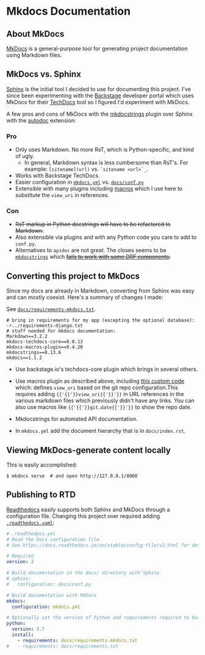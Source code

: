 # Mkdocs Documentation

## About MkDocs

[MkDocs](https://mkdocs.readthedocs.io) is a general-purpose tool for generating
project documentation using Markdown files. 

## MkDocs vs. Sphinx

[Sphinx](sphinx.md) is the initial tool I decided to use for documenting this project.
I've since been experimenting with the [Backstage](backstage.md) developer portal
which uses MkDocs for their [TechDocs](https://backstage.io/docs/features/techdocs/techdocs-overview)
tool so I figured I'd experiment with MkDocs.

A few pros and cons of MkDocs with the [mkdocstrings](https://pawamoy.github.io/mkdocstrings) plugin over Sphinx
with the [autodoc](https://www.sphinx-doc.org/en/master/usage/extensions/autodoc.html) extension:

### Pro

* Only uses Markdown. No more RsT, which is Python-specific, and kind of ugly.
  * In general, Markdown syntax is less cumbersome than RsT's.
    For example: `[sitename](url)` vs. `` `sitename <url>`_ ``.
* Works with Backstage TechDocs.
* Easier configuration in [`mkdocs.yml`]({{view_uri}}/mkdocs.yml)
  vs. [`docs/conf.py`]({{view_uri}}/docs/conf.py) 
* Extensible with many plugins including [macros](https://mkdocs-macros-plugin.readthedocs.io)
  which I use here to substitute the `view_uri` in references.

### Con

* ~~RsT markup in Python docstrings will have to be refactored to Markdown.~~
* Also extensible via plugins and with any Python code you care to add to `conf.py`.
* Alternatives to `apidoc` are not great. The closes seems to be 
  [`mkdocstrings`](https://pawamoy.github.io/mkdocstrings) which
  ~~[fails to work with some DRF components](https://github.com/pawamoy/mkdocstrings/issues/141).~~

## Converting this project to MkDocs

Since my docs are already in Markdown, converting from Sphinx was easy and can mostly coexist.
Here's a summary of changes I made:

See [`docs/requirements-mkdocs.txt`]({{view_uri}}/docs/requirements-mkdocs.txt).
```text
# bring in requirements for my app (excepting the optional database):
-r../requirements-django.txt
# stuff needed for mkdocs documentation:
Markdown==3.2.2
mkdocs-techdocs-core==0.0.13
mkdocs-macros-plugin==0.4.20
mkdocstrings==0.13.6
mkdocs==1.1.2
```

* Use backstage.io's techdocs-core plugin which brings in several others.

* Use macros plugin as described above, including
  [this custom code]({{view_uri}}/mkdocs_macros_main.py) which:
  defines `view_uri` based on the git repo configuration.This requires adding `{{'{{'}}view_uri{{'}}'}}`
  in URL references in the various markdown files which previously didn't have
  any links. You can also use macros like `{{'{{'}}git.date{{'}}'}}` to show the repo
  date.
 
* Mkdocstrings for automated API documentation.

* In `mkdocs.yml` add the document hierarchy that is in `docs/index.rst`.

## Viewing MkDocs-generate content locally

This is easily accomplished:

```
$ mkdocs serve  # and open http://127.0.0.1/8000
```

## Publishing to RTD

[Readthedocs](https://readthedocs.io) easily supports both Sphinx and MkDocs through
a configuration file. Changing this project over required adding
[`.readthedocs.yaml`]({{view_uri}}/.readthedocs.yaml):

```yaml
# .readthedocs.yml
# Read the Docs configuration file
# See https://docs.readthedocs.io/en/stable/config-file/v2.html for details

# Required
version: 2

# Build documentation in the docs/ directory with Sphinx
# sphinx:
#   configuration: docs/conf.py

# Build documentation with MkDocs
mkdocs:
  configuration: mkdocs.yml

# Optionally set the version of Python and requirements required to build your docs
python:
  version: 3.7
  install:
    - requirements: docs/requirements-mkdocs.txt
#   - requirements: docs/requirements.txt
```

